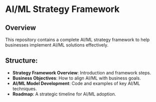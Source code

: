# AI/ML Strategy Framework

## Overview
This repository contains a complete AI/ML strategy framework to help businesses implement AI/ML solutions effectively.

## Structure:
- **Strategy Framework Overview**: Introduction and framework steps.
- **Business Objectives**: How to align AI/ML with business goals.
- **AI/ML Model Development**: Code and examples of key AI/ML techniques.
- **Roadmap**: A strategic timeline for AI/ML adoption.
